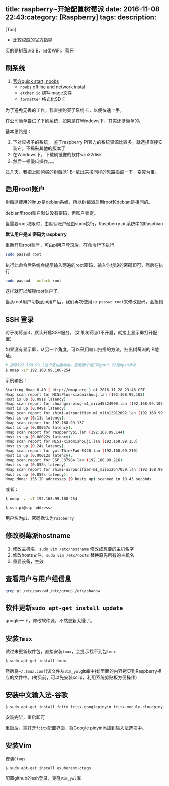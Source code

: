 title: raspberry~开始配置树莓派
date: 2016-11-08 22:43:category: [Raspberry]
tags:
description:
---
[Toc]

* [比较权威的官方指导](http://elinux.org/RPi_Easy_SD_Card_Setup)

买的是树莓派3 B，自带WiFi，蓝牙

## 刷系统

1. [官方quick start, noobs](https://www.raspberrypi.org/learning/software-guide/quickstart/)
    * `noobs` offline and network install
    * `etcher.io` 烧写image文件
    * `formatter` 格式化SD卡

为了避免无畏的工作，我直接购买了系统卡，以便快速上手。

在公司简单尝试了下刷系统，如果是在Windows下，其实还挺简单的。


基本思路是：
1.  下对应板子的系统，
    鉴于raspberry Pi官方的系统资源比较多，就选择直接安装它。不捣鼓其他的版本了
2.  在Windows下，下载刷镜像的软件win32disk
3.  然后一顿傻瓜操作。。。

过几天，我把上回购买的树莓派1 B+拿出来按同样的思路捣鼓一下，变废为宝。

## 启用root账户

树莓派使用的linux是debian系统，所以树莓派启用root和debian是相同的。

debian里root账户默认没有密码，但账户锁定。

当需要root权限时，由默认账户经由sudo执行，Raspberry pi 系统中的Raspbian

**默认用户是pi 密码为raspberry**

重新开启root账号，可由pi用户登录后，在命令行下执行

``` bash
sudo passwd root
```
执行此命令后系统会提示输入两遍的root密码，输入你想设的密码即可，然后在执行

``` bash
sudo passwd --unlock root
```
这样就可以解锁root账户了。

当从root用户切换到pi用户后，我们再次使用`su passwd root`来修改密码，会报错


## SSH 登录

对于树莓派3，默认开启SSH服务。（如果树莓派1不开启，就接上显示屏打开配置）

如果没有显示屏，从另一个角度，可以采用端口扫描的方法，扫出树莓派的IP地址。

```bash
# 排除192.168.99.1这个路由器地址，查看哪个端口的port 22是Open状态
$ nmap -sP 192.168.99.100-254
```
示例输出：
``` bash
Starting Nmap 6.40 ( http://nmap.org ) at 2016-11-28 23:46 CST
Nmap scan report for MI5sPlus-xiaomishouj.lan (192.168.99.103)
Host is up (0.091s latency).
Nmap scan report for chuangmi-plug-m1_miio45324900.lan (192.168.99.105)
Host is up (0.049s latency).
Nmap scan report for zhimi-airpurifier-m1_miio12912092.lan (192.168.99.107)
Host is up (0.11s latency).
Nmap scan report for 192.168.99.137
Host is up (0.00057s latency).
Nmap scan report for raspberrypi.lan (192.168.99.144)
Host is up (0.00022s latency).
Nmap scan report for MI5s-xiaomishouji.lan (192.168.99.153)
Host is up (0.24s latency).
Nmap scan report for ywl-ThinkPad-E420.lan (192.168.99.210)
Host is up (0.00012s latency).
Nmap scan report for ESP_C37984.lan (192.168.99.216)
Host is up (0.058s latency).
Nmap scan report for zhimi-airpurifier-m1_miio12647059.lan (192.168.99.224)
Host is up (0.052s latency).
Nmap done: 155 IP addresses (9 hosts up) scanned in 19.43 seconds
```

或者：
``` bash
$ nmap -v -sT 192.168.99.100-254
```

```bash
$ ssh pi@<ip address>
```
用户名为`pi`，密码默认为`raspberry`

## 修改树莓派hostname

1.  修改主机名，`sudo vim /etc/hostname`
    修改成想要的主机名字
2.  修改hosts文件，`sudo vim /etc/hosts`
    替换原先所有的主机名
3.  重启设备，生效

## 查看用户与用户组信息

``` bash
grep pi /etc/passwd /etc/group /etc/shadow
```

## 软件更新`sudo apt-get install update`

google一下，修改软件源，不然更新太慢了。




## 安装`Tmux`

试过未更新软件包，直接安装`tmux`，会提示找不到包`tmux`

```bash
$ sudo apt-get install tmux
```

然后将`~/.tmux.conf`(该文件从`Vim_ywl`git库中找)里面的内容拷贝到Raspberry相应的文件中。(拷贝前，可以先安装xclip，利用系统剪贴板方便操作)

## 安装中文输入法-谷歌

```bash
$ sudo apt-get install fcitx fcitx-googlepinyin fcitx-module-cloudpinyin fcitx-sunpinyin
```
安装完毕，重启即可

重启后，需打开`fcitx`配置界面，将Google pinyin添加到输入法选项中。

## 安装Vim

安装`Ctags`
```bash
$ sudo apt-get install exuberant-ctags
```

配置github的ssh登录，克隆`Vim_ywl`库
